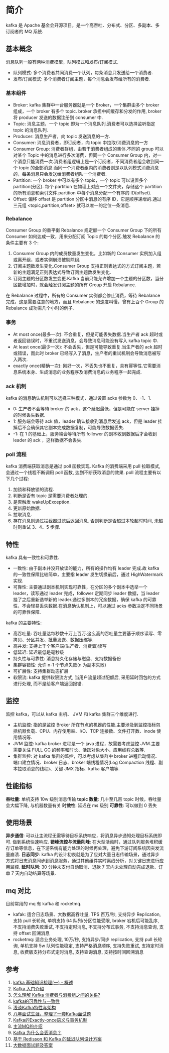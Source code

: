 # 简介
kafka 是 Apache 基金会开源项目，是一个高吞吐、分布式、分区、多副本、多订阅者的 MQ 系统.

## 基本概念
消息队列一般有两种消费模型，队列模式和发布/订阅模式.
- 队列模式: 多个消费者共同消费一个队列，每条消息只发送给一个消费者.
- 发布/订阅模式: 多个消费者订阅主题，每个消息会发布给所有的消费者.

### 基本组件
- Broker: kafka 集群中一台服务器就是一个 Broker，一个集群由多个 broker 组成，一个 broker 有多个 topic. broker 承担中间缓存和分发的作用, broker 将 producer 发送的数据注册到 consumer 中.
- Topic: 消息主题，一个 topic 即为一个消息队列.消费者可以选择监听指定 topic 的消息队列.
- Producer: 消息生产者，向 topic 发送消息的一方.
- Consumer: 消息消费者，即订阅者，向 topic 中拉取/消费消息的一方
- Consumer Group: 消费者群组，由若干消费者组成的集体.不同的 group 可以对某个 Topic 中的消息进行多次消费，但同一个 Consumer Group 内，对一个消息只能消费一次.消费者组逻辑上是一个订阅者，不同消费者组会收到同一个 topic 的全部消息.而同一个消费者组内的消费者则是以队列模式消费消息的，每条消息只会发送给消费者组队一个消费者.
- Partition: 一个 broker 中可以有多个 topic，一个 topic 可以设置多个 partition(分区). 每个 partition 在物理上对应一个文件夹，存储这个 partition 的所有消息和索引文件.partition 中每个消息分配一个有序的 ID(offset).
- Offset: 偏移 offset 是 partition 分区中消息的有序 ID，它是顺序递增的.通过三元组 <topic,partition,offset> 就可以唯一的定位一条消息.

### Rebalance
Consumer Group 的重平衡 Rebalance 规定额一个 Consumer Group 下的所有 Consumer 如何达成一致，用来分配订阅 Topic 的每个分区.触发 Rebalance 的条件主要有 3 个:
1. Consumer Group 内的成员数量发生变化，比如新的 Consumer 实例加入组或离开组，或者实例崩溃被剔除组.
2. 订阅主题数发生变化.Consumer Group 支持正则表达式的方式订阅主题，若新的主题满足正则表达式导致订阅主题数发生变化.
3. 订阅主题的分区数发生变更.Kafka 当前只能允许增加一个主题的分区数，当分区数增加时，就会触发订阅主题的所有 Group 开启 Rebalance.

在 Rebalance 过程中，所有的 Consumer 实例都会停止消费，等待 Rebalance 完成，这是需要注意的地方，而且 Rebalance 的速度叫慢，曾有上百个 Group 的 Rebalance 成功需几个小时的例子.

### 事务
- At most once(最多一次): 不会重复，但是可能丢失数据.当生产者 ack 超时或者返回错误时，不重试发送消息，会导致消息可能没有写入 kafka topic 中.
- At least once(最少一次): 不会丢失，但是可能导致重复.当生产者的 ack 超时或错误，而此时 broker 已经写入了消息，生产者的重试机制会导致消息被写入两次.
- exactly once(精确一次): 刚好一次，不丢失也不重复，具有幂等性.它需要消息系统本身、生成消息的业务程序及消费消息的业务程序一起完成.

### ack 机制
kafka 的消息确认机制可以选择三种模式，通过设置 acks 参数为 0、-1、1.
- 0: 生产者不会等待 broker 的 ack，这个延迟最低，但是可能在 server 挂掉的时候丢失数据.
- 1: 服务端会等待 ack 值，leader 确认接收到消息后发送 ack，但是 leader 挂掉后不会确保其它副本完成数据复制，可能导致数据丢失.
- -1: 在 1 的基础上，服务端会等待所有 follower 的副本收到数据后才会收到 leader 的 ack ，这样数据不会丢失.


### poll 流程
kafka 消费端获取消息是通过 poll 函数实现. Kafka 的消费端采用 pull 拉取模式, 会通过一个线程不断调用 poll 函数, 达到不断获取消息的效果. poll 流程主要有以下几个过程: 
1. 加锁和释放锁的流程.
2. 判断是否有 topic 是需要消费者处理的.
3. 是否触发 wakeUpException.
4. 更新原始数据.
5. 拉取消息.
6. 存在消息则通过拦截器过滤后返回消息. 否则判断是否超过本轮超时时间, 未超时则重试 3、4、5 步骤.

## 特性
kafka 具有一致性和可靠性.
- 一致性: 由于副本并没开放读的能力，所有的操作均有 leader 完成.故 kafka 的一致性保障比较简单，主要指 leader 发生切换前后，通过 HighWatermark 实现.
- 可靠性: 主要通过副本机制实现可靠性，在分区的多个副本中选举一个 leader，读写通过 leader 完成，follower 定期同步 leader 数据，当 leader 挂了之后重新选举新的 leader.通过多副本的冗余数据，确保 kafka 的可靠性，不会轻易丢失数据.在消息确认机制上，可以通过 acks 参数决定不同场景的可靠性保障.

kafka 的主要特性:
- 高吞吐量: 吞吐量达每秒数十万上百万.这么高的吞吐量主要基于顺序读写、零拷贝、分区并发、批量发送、数据压缩等.
- 高并发: 支持上千个客户端(生产者、消费着)读写
- 低延迟: 延迟最低是毫秒级
- 持久性与可靠性: 消息持久化存储与磁盘、支持数据备份
- 集群容错性: 允许 n-1 个节点失败(n 为副本失败)
- 可扩展性: 支持集群动态扩展 
- 软限流: kafka 提供软限流方式, 当用户流量超过配额后, 采用延时回包的方式进行处理, 而不是给客户端返回报错.
## 监控
监控 kafka，可以从 kafka 主机、 JVM 和 kafka 集群三个维度进行.
- 主机监控: 指的是监控 Broker 所在节点的机器的性能.主要涉及到监控指标包括机器负载、CPU、内存使用率、I/O、TCP 连接数、文件打开数、inode 使用情况等.
- JVM 监控: kafka broker 进程是一个 java 进程，故需要考虑监控 JVM.主要需要关注 FULL GC 的频率和时长、活跃对象大小、应用线程总数等.
- 集群监控: 对 kafka 集群的监控，可以考虑从集群中 broker 进程启动情况、端口建立情况、broker 日志、broker 端线程情况(Log Compaction 线程、副本拉取消息的线程)、关键 JMX 指标、kafka 客户端等.

## 性能指标
**吞吐量**: 单机支持 10w 级别消息传输
**topic 数量**: 几十至几百 topic 时候，吞吐量会大幅下降, 与机器数量有关
**时效性**: 延迟在 ms 级别
**可靠性**: 可以做到 0 丢失

## 使用场景
**异步通信**: 可以让主流程无需等待目标系统响应，将消息异步通知处理目标系统即可. 做到系统快速响应.
**错峰流控与流量削峰**: 在大型活动时，通过队列服务堆积缓存订单等信息，在下游系统有能力处理的时候再处理，避免下游订阅系统因突发流量崩溃.
**日志同步**: kafka 的设计初衷就是为了应对大量日志传输场景，通过异步方式将日志消息同步到消息服务，通过其他组件实时离线分析，对关键日志进行应用监控. 
**延时队列**: 30 分钟未支付自动取消、退款 7 天内未处理自动完成退款、订单 7 天内自动结算等场景.


## mq 对比
目前常用的 mq 有 kafka 和 rocketmq. 
- kafak: 适合日志场景、大数据高吞吐量, TPS 百万/秒, 支持异步 Replication, 支持 pull 长轮询, 单机支持 64 队列/分区性能受限, broker 宕机后可能乱序, 不支持消费失败重试, 不支持定时消息, 不支持分布式事务, 不支持消息查询, 支持 offset 回溯消息
- rocketmq: 适合业务处理, 10万/秒, 支持异步/同步 replication, 支持 pull 长轮询, 单机支持 5w 队列性能稳定, 支持严格消息顺序, 支持失败重试, 支持定时消息, 收费版支持分布式定时消息, 支持查询消息, 支持按时间回溯消息


## 参考
1. [kafka 基础知识梳理(一) - 概述](https://www.jianshu.com/p/6b9fa8891026)
2. [Kafka 入门介绍](https://lotabout.me/2018/kafka-introduction/)
3. [怎么理解 Kafka 消费者与消费组之间的关系?](https://segmentfault.com/a/1190000039125247)
4. [kafka的可靠性与一致性](https://zhuanlan.zhihu.com/p/107705346)
5. [浅谈Kafka特性与架构](https://juejin.cn/post/6844903957664382989)
6. [八年面试生涯，整理了一套Kafka面试题](https://juejin.cn/post/6844903889003610119)
7. [Kafka的Exactly-once语义与事务机制](https://www.cnblogs.com/luxiaoxun/p/13048474.html)
8. [主流MQ的介绍](https://juejin.cn/post/6844904122643120142)
9. [Kafka 为什么会丢消息？](https://www.toutiao.com/article/7149031751204323847/)
10. [基于 Redisson 和 Kafka 的延迟队列设计方案](https://juejin.cn/post/7144969196542099469)
11. [大数据面试题及答案](https://github.com/lengyue1024/BAT_interviews/blob/master/大数据面试题及答案.md)